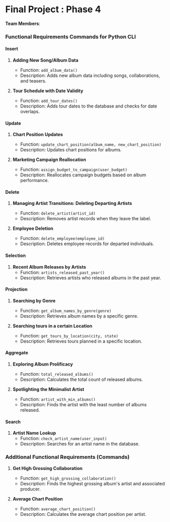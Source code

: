 # Final Project : Phase 4
**Team Members**: 

### Functional Requirements Commands for Python CLI

#### Insert
1. **Adding New Song/Album Data**
   - Function: `add_album_data()`
   - Description: Adds new album data including songs, collaborations, and teasers.

2. **Tour Schedule with Date Validity**
   - Function: `add_tour_dates()`
   - Description: Adds tour dates to the database and checks for date overlaps.

#### Update
1. **Chart Position Updates**
   - Function: `update_chart_position(album_name, new_chart_position)`
   - Description: Updates chart positions for albums.

2. **Marketing Campaign Reallocation**
   - Function: `assign_budget_to_campaign(user_budget)`
   - Description: Reallocates campaign budgets based on album performance.

#### Delete
1. **Managing Artist Transitions: Deleting Departing Artists**
   - Function: `delete_artist(artist_id)`
   - Description: Removes artist records when they leave the label.

2. **Employee Deletion**
   - Function: `delete_employee(employee_id)`
   - Description: Deletes employee records for departed individuals.

#### Selection
1. **Recent Album Releases by Artists**
   - Function: `artists_released_past_year()`
   - Description: Retrieves artists who released albums in the past year.

#### Projection
1. **Searching by Genre**
   - Function: `get_album_names_by_genre(genre)`
   - Description: Retrieves album names by a specific genre.

2. **Searching tours in a certain Location**
   - Function: `get_tours_by_location(city, state)`
   - Description: Retrieves tours planned in a specific location.

#### Aggregate
1. **Exploring Album Prolificacy**
   - Function: `total_released_albums()`
   - Description: Calculates the total count of released albums.

2. **Spotlighting the Minimalist Artist**
   - Function: `artist_with_min_albums()`
   - Description: Finds the artist with the least number of albums released.

#### Search
1. **Artist Name Lookup**
   - Function: `check_artist_name(user_input)`
   - Description: Searches for an artist name in the database.

### Additional Functional Requirements (Commands)

1. **Get High Grossing Collaboration**
   - Function: `get_high_grossing_collaboration()`
   - Description: Finds the highest grossing album's artist and associated producer.

2. **Average Chart Position**
   - Function: `average_chart_position()`
   - Description: Calculates the average chart position per artist.